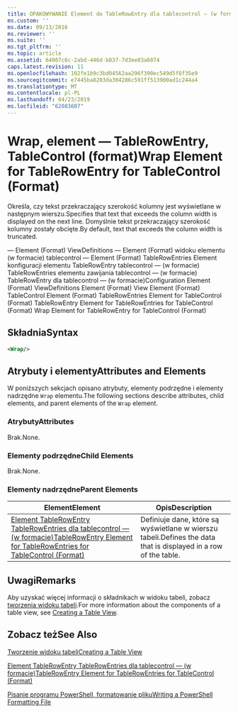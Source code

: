 ```yaml
---
title: OPAKOWYWANIE Element do TableRowEntry dla tablecontrol — (w formacie) | Dokumentacja firmy Microsoft
ms.custom: ''
ms.date: 09/13/2016
ms.reviewer: ''
ms.suite: ''
ms.tgt_pltfrm: ''
ms.topic: article
ms.assetid: 64087c6c-2abd-446d-b837-7d3ee03a6874
caps.latest.revision: 11
ms.openlocfilehash: 102fe1b9c3bd04562aa296f390ec549d5f8f35e9
ms.sourcegitcommit: e7445ba8203da304286c591ff513900ad1c244a4
ms.translationtype: MT
ms.contentlocale: pl-PL
ms.lasthandoff: 04/23/2019
ms.locfileid: "62083607"
---
```

# <a name="wrap-element-for-tablerowentry-for-tablecontrol--format"></a><span data-ttu-id="c16bc-102">Wrap, element — TableRowEntry, TableControl (format)</span><span class="sxs-lookup"><span data-stu-id="c16bc-102">Wrap Element for TableRowEntry for TableControl  (Format)</span></span>

<span data-ttu-id="c16bc-103">Określa, czy tekst przekraczający szerokość kolumny jest wyświetlane w następnym wierszu.</span><span class="sxs-lookup"><span data-stu-id="c16bc-103">Specifies that text that exceeds the column width is displayed on the next line.</span></span> <span data-ttu-id="c16bc-104">Domyślnie tekst przekraczający szerokość kolumny zostały obcięte.</span><span class="sxs-lookup"><span data-stu-id="c16bc-104">By default, text that exceeds the column width is truncated.</span></span>

<span data-ttu-id="c16bc-105">— Element (Format) ViewDefinitions — Element (Format) widoku elementu (w formacie) tablecontrol — Element (Format) TableRowEntries Element konfiguracji elementu TableRowEntry tablecontrol — (w formacie) TableRowEntries elementu zawijania tablecontrol — (w formacie) TableRowEntry dla tablecontrol — (w formacie)</span><span class="sxs-lookup"><span data-stu-id="c16bc-105">Configuration Element (Format) ViewDefinitions Element (Format) View Element (Format) TableControl Element (Format) TableRowEntries Element for TableControl (Format) TableRowEntry Element for TableRowEntries for TableControl (Format) Wrap Element for TableRowEntry for TableControl (Format)</span></span>

## <a name="syntax"></a><span data-ttu-id="c16bc-106">Składnia</span><span class="sxs-lookup"><span data-stu-id="c16bc-106">Syntax</span></span>

```xml
<Wrap/>
```

## <a name="attributes-and-elements"></a><span data-ttu-id="c16bc-107">Atrybuty i elementy</span><span class="sxs-lookup"><span data-stu-id="c16bc-107">Attributes and Elements</span></span>

<span data-ttu-id="c16bc-108">W poniższych sekcjach opisano atrybuty, elementy podrzędne i elementy nadrzędne `Wrap` elementu.</span><span class="sxs-lookup"><span data-stu-id="c16bc-108">The following sections describe attributes, child elements, and parent elements of the `Wrap` element.</span></span>

### <a name="attributes"></a><span data-ttu-id="c16bc-109">Atrybuty</span><span class="sxs-lookup"><span data-stu-id="c16bc-109">Attributes</span></span>

<span data-ttu-id="c16bc-110">Brak.</span><span class="sxs-lookup"><span data-stu-id="c16bc-110">None.</span></span>

### <a name="child-elements"></a><span data-ttu-id="c16bc-111">Elementy podrzędne</span><span class="sxs-lookup"><span data-stu-id="c16bc-111">Child Elements</span></span>

<span data-ttu-id="c16bc-112">Brak.</span><span class="sxs-lookup"><span data-stu-id="c16bc-112">None.</span></span>

### <a name="parent-elements"></a><span data-ttu-id="c16bc-113">Elementy nadrzędne</span><span class="sxs-lookup"><span data-stu-id="c16bc-113">Parent Elements</span></span>

|<span data-ttu-id="c16bc-114">Element</span><span class="sxs-lookup"><span data-stu-id="c16bc-114">Element</span></span>|<span data-ttu-id="c16bc-115">Opis</span><span class="sxs-lookup"><span data-stu-id="c16bc-115">Description</span></span>|
|-------------|-----------------|
|[<span data-ttu-id="c16bc-116">Element TableRowEntry TableRowEntries dla tablecontrol — (w formacie)</span><span class="sxs-lookup"><span data-stu-id="c16bc-116">TableRowEntry Element for TableRowEntries for TableControl (Format)</span></span>](./tablerowentry-element-for-tablerowentries-for-tablecontrol-format.md)|<span data-ttu-id="c16bc-117">Definiuje dane, które są wyświetlane w wierszu tabeli.</span><span class="sxs-lookup"><span data-stu-id="c16bc-117">Defines the data that is displayed in a row of the table.</span></span>|

## <a name="remarks"></a><span data-ttu-id="c16bc-118">Uwagi</span><span class="sxs-lookup"><span data-stu-id="c16bc-118">Remarks</span></span>

<span data-ttu-id="c16bc-119">Aby uzyskać więcej informacji o składnikach w widoku tabeli, zobacz [tworzenia widoku tabeli](./creating-a-table-view.md).</span><span class="sxs-lookup"><span data-stu-id="c16bc-119">For more information about the components of a table view, see [Creating a Table View](./creating-a-table-view.md).</span></span>

## <a name="see-also"></a><span data-ttu-id="c16bc-120">Zobacz też</span><span class="sxs-lookup"><span data-stu-id="c16bc-120">See Also</span></span>

[<span data-ttu-id="c16bc-121">Tworzenie widoku tabeli</span><span class="sxs-lookup"><span data-stu-id="c16bc-121">Creating a Table View</span></span>](./creating-a-table-view.md)

[<span data-ttu-id="c16bc-122">Element TableRowEntry TableRowEntries dla tablecontrol — (w formacie)</span><span class="sxs-lookup"><span data-stu-id="c16bc-122">TableRowEntry Element for TableRowEntries for TableControl (Format)</span></span>](./tablerowentry-element-for-tablerowentries-for-tablecontrol-format.md)

[<span data-ttu-id="c16bc-123">Pisanie programu PowerShell, formatowanie pliku</span><span class="sxs-lookup"><span data-stu-id="c16bc-123">Writing a PowerShell Formatting File</span></span>](./writing-a-powershell-formatting-file.md)
